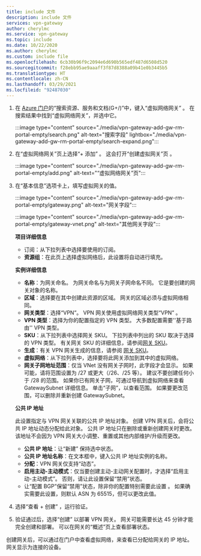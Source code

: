 ```yaml
---
title: include 文件
description: include 文件
services: vpn-gateway
author: cherylmc
ms.service: vpn-gateway
ms.topic: include
ms.date: 10/22/2020
ms.author: cherylmc
ms.custom: include file
ms.openlocfilehash: 6cb30b96f9c2094e6d690b565edf487d6508d520
ms.sourcegitcommit: f28ebb95ae9aaaff3f87d8388a09b41e0b3445b5
ms.translationtype: HT
ms.contentlocale: zh-CN
ms.lasthandoff: 03/29/2021
ms.locfileid: "92487030"
---
```

1. 在 [Azure 门户](https://portal.azure.com)的“搜索资源、服务和文档(G+/)”中，键入“虚拟网络网关” 。 在搜索结果中找到“虚拟网络网关”，并选中它。

   :::image type="content" source="./media/vpn-gateway-add-gw-rm-portal-empty/search.png" alt-text="搜索字段" lightbox="./media/vpn-gateway-add-gw-rm-portal-empty/search-expand.png":::

1. 在“虚拟网络网关”页上选择“+ 添加” 。 这会打开“创建虚拟网关”页  。

   :::image type="content" source="./media/vpn-gateway-add-gw-rm-portal-empty/add.png" alt-text="“虚拟网络网关”页":::
1. 在“基本信息”选项卡上，填写虚拟网关的值。 

   :::image type="content" source="./media/vpn-gateway-add-gw-rm-portal-empty/gateway.png" alt-text="网关字段":::

   :::image type="content" source="./media/vpn-gateway-add-gw-rm-portal-empty/gateway-vnet.png" alt-text="其他网关字段":::

   **项目详细信息**

   * 订阅：从下拉列表中选择要使用的订阅。
   * **资源组**：在此页上选择虚拟网络后，此设置将自动进行填充。

   **实例详细信息**

   * **名称**：为网关命名。 为网关命名与为网关子网命名不同。 它是要创建的网关对象的名称。
   * **区域**：选择要在其中创建此资源的区域。 网关的区域必须与虚拟网络相同。
   * **网关类型**：选择“VPN”。  VPN 网关使用虚拟网络网关类型“VPN”  。
   * **VPN 类型**：选择为你的配置指定的 VPN 类型。 大多数配置需要''基于路由'' VPN 类型。
   * **SKU**：从下拉列表中选择网关 SKU。 下拉列表中列出的 SKU 取决于选择的 VPN 类型。 有关网关 SKU 的详细信息，请参阅[网关 SKU](../articles/vpn-gateway/vpn-gateway-about-vpn-gateway-settings.md#gwsku)。
   * **生成**：有关 VPN 网关生成的信息，请参阅 [网关 SKU](../articles/vpn-gateway/vpn-gateway-about-vpngateways.md#gwsku)。
   * **虚拟网络**：从下拉列表中，选择要将此网关添加到其中的虚拟网络。
   * **网关子网地址范围**：仅当 VNet 没有网关子网时，此字段才会显示。 如果可能，请将范围设置为 /27 或更大（/26、/25 等）。 建议不要创建任何小于 /28 的范围。 如果你已有网关子网，可通过导航到虚拟网络来查看 GatewaySubnet 详细信息。 单击“子网”，以查看范围。 如果要更改范围，可以删除并重新创建 GatewaySubnet。

   **公共 IP 地址**

   此设置指定与 VPN 网关关联的公共 IP 地址对象。 创建 VPN 网关后，会将公共 IP 地址动态分配给此对象。 公共 IP 地址只在删除或重新创建网关时更改。 该地址不会因为 VPN 网关大小调整、重置或其他内部维护/升级而更改。

     * **公共 IP 地址**：让“新建”  保持选中状态。
     * **公共 IP 地址名称**：在文本框中，键入公共 IP 地址实例的名称。
     * **分配**：VPN 网关仅支持“动态”。
     * **启用主动-主动模式**：仅当要创建主动-主动网关配置时，才选择“启用主动-主动模式”。 否则，请让此设置保留“禁用”状态。
     * 让“配置 BGP”保留“禁用”状态，除非你的配置特别需要此设置 。 如果确实需要此设置，则默认 ASN 为 65515，但可以更改此值。
1. 选择“查看 + 创建”  ，运行验证。
1. 验证通过后，选择“创建”  以部署 VPN 网关。 网关可能需要长达 45 分钟才能完全创建和部署。 可以在网关的“概述”页上查看部署状态。

创建网关后，可以通过在门户中查看虚拟网络，来查看已分配给网关的 IP 地址。 网关显示为连接的设备。
